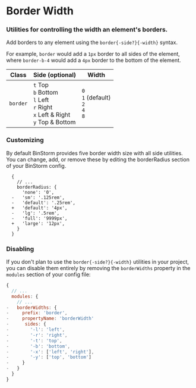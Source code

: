 # Border Width
### Utilities for controlling the width an element's borders.

Add borders to any element using the `border{-side?}{-width}` syntax.

For example, `border` would add a `1px` border to all sides of the element, where `border-b-4` would add a `4px` border to the bottom of the element.


|Class|Side (optional)|Width|
|-|-|-|
|`border`|`t` Top <br> `b` Bottom <br> `l` Left <br> `r` Right <br> `x` Left & Right <br> `y` Top & Bottom| `0` <br> `1` (default) <br> `2` <br> `4` <br> `8`|

<snack-preview snack-name="border-width" />

### Customizing
By default BinStorm provides five border width size with all side utilities. You can change, add, or remove these by editing the borderRadius section of your BinStorm config.

```js{7,10}
  {
    // ...
    borderRadius: {
      'none': '0',
  -   'sm': '.125rem',
  -   'default': '.25rem',
  +   'default': '4px',
  -   'lg': '.5rem',
  -   'full': '9999px',
  +   'large': '12px',
    }
  }
```

### Disabling
If you don't plan to use the `border{-side?}{-width}` utilities in your project, you can disable them entirely by removing the `borderWidths` property in the `modules` section of your config file:

```js
{
  // ...
  modules: {
    // ...
-   borderWidths: {
-     prefix: 'border',
-     propertyName: 'borderWidth'
-      sides: {
-        '-l': 'left',
-        '-r': 'right',
-        '-t': 'top',
-        '-b': 'bottom',
-        '-x': ['left', 'right'],
-        '-y': ['top', 'bottom']
-     }
-   }
  }
}
```